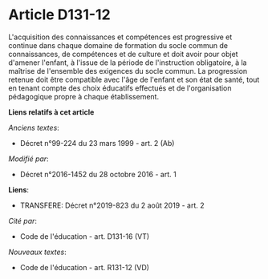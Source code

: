 # Article D131-12

L'acquisition des  connaissances et compétences est progressive et continue dans chaque  domaine de formation du socle commun
de connaissances, de compétences et  de culture et doit avoir pour objet d'amener l'enfant, à l'issue de la  période de
l'instruction obligatoire, à la maîtrise de l'ensemble des  exigences du socle commun. La progression retenue doit être
compatible  avec l'âge de l'enfant et son état de santé, tout en tenant compte des  choix éducatifs effectués et de
l'organisation pédagogique propre à  chaque établissement.

**Liens relatifs à cet article**

_Anciens textes_:

  - Décret n°99-224 du 23 mars 1999 - art. 2 (Ab)

_Modifié par_:

  - Décret n°2016-1452 du 28 octobre 2016 - art. 1

**Liens**:

  - TRANSFERE: Décret n°2019-823 du 2 août 2019 - art. 2

_Cité par_:

  - Code de l'éducation - art. D131-16 (VT)

_Nouveaux textes_:

  - Code de l'éducation - art. R131-12 (VD)
